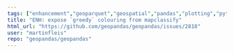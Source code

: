 ```yaml
---
tags: ["enhancement","geoparquet","geospatial","pandas","plotting","python","spatial"]
title: "ENH: expose `greedy` colouring from mapclassify"
html_url: "https://github.com/geopandas/geopandas/issues/2818"
user: "martinfleis"
repo: "geopandas/geopandas"
---
```


